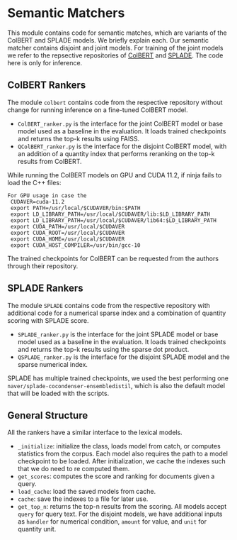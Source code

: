 # Semantic Matchers
This module contains code for semantic matches, which are variants of the ColBERT and SPLADE models.
We briefly explain each.
Our semantic matcher contains disjoint and joint models. For training of the joint models
we refer to the repsective repositories of [ColBERT](https://github.com/stanford-futuredata/ColBERT) and [SPLADE](https://github.com/naver/splade?tab=readme-ov-file).
The code here is only for inference.

## ColBERT Rankers
The module `colbert` contains code from the respective repository without change for running
inference on a fine-tuned ColBERT model.
- `ColBERT_ranker.py` is the interface for the joint ColBERT model or base model used as a baseline
  in the evaluation. It loads trained checkpoints and returns the top-k results using FAISS.
- `QColBERT_ranker.py` is the interface for the disjoint ColBERT model, with an addition
  of a quantity index that performs reranking on the top-k results from ColBERT.

While running the ColBERT models on GPU and CUDA 11.2, if ninja fails to load the C++ files:
```
For GPU usage in case the 
 CUDAVER=cuda-11.2
 export PATH=/usr/local/$CUDAVER/bin:$PATH
 export LD_LIBRARY_PATH=/usr/local/$CUDAVER/lib:$LD_LIBRARY_PATH
 export LD_LIBRARY_PATH=/usr/local/$CUDAVER/lib64:$LD_LIBRARY_PATH
 export CUDA_PATH=/usr/local/$CUDAVER
 export CUDA_ROOT=/usr/local/$CUDAVER
 export CUDA_HOME=/usr/local/$CUDAVER
 export CUDA_HOST_COMPILER=/usr/bin/gcc-10
```

The trained checkpoints for ColBERT can be requested from the authors through their repository.

## SPLADE Rankers
The module `SPLADE` contains code from the respective repository with additional code for a
numerical sparse index and a combination of quantity scoring with SPLADE score.
- `SPLADE_ranker.py` is the interface for the joint SPLADE model or base model used as a baseline
  in the evaluation. It loads trained checkpoints and returns the top-k results using the sparse dot product.
- `QSPLADE_ranker.py` is the interface for the disjoint SPLADE model and the sparse numerical index.

SPLADE has multiple trained checkpoints, we used the best performing one `naver/splade-cocondenser-ensembledistil`,
which is also the default model that will be loaded with the scripts.

## General Structure
All the rankers have a similar interface to the lexical models.
- `_initialize`: initialize the class, loads model from catch, or computes statistics from the corpus.
  Each model also requires the path to a model checkpoint to be loaded. After initialization, we cache the
  indexes such that we do need to re computed them.
- `get_scores`: computes the score and ranking for documents given a query.
- `load_cache`: load the saved models from cache.
- `cache`: save the indexes to a file for later use.
- `get_top_n`: returns the top-n results from the scoring. All models accept `query` for query text.
  For the disjoint models, we have additional inputs as  `handler` for numerical condition, `amount` for value, and  `unit` for quantity unit.
